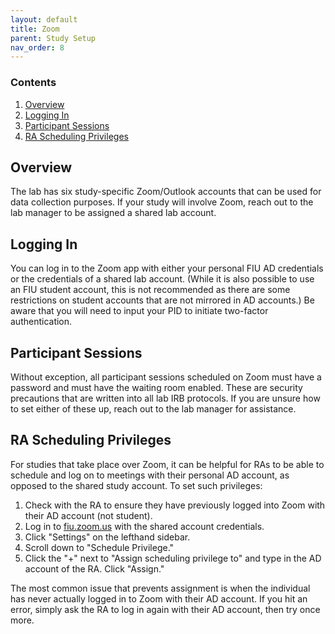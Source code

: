 ```yaml
---
layout: default
title: Zoom
parent: Study Setup
nav_order: 8
---
```


### Contents
1. [Overview](#overview)
2. [Logging In](#logging-in)
3. [Participant Sessions](#participant-sessions)
4. [RA Scheduling Privileges](#ra-scheduling-privileges)



## Overview
The lab has six study-specific Zoom/Outlook accounts that can be used for data collection purposes. If your study will involve Zoom, reach out to the lab manager to be assigned a shared lab account.


## Logging In
You can log in to the Zoom app with either your personal FIU AD credentials or the credentials of a shared lab account. (While it is also possible to use an FIU student account, this is not recommended as there are some restrictions on student accounts that are not mirrored in AD accounts.) Be aware that you will need to input your PID to initiate two-factor authentication.


## Participant Sessions
Without exception, all participant sessions scheduled on Zoom must have a password and must have the waiting room enabled. These are security precautions that are written into all lab IRB protocols. If you are unsure how to set either of these up, reach out to the lab manager for assistance.


## RA Scheduling Privileges
For studies that take place over Zoom, it can be helpful for RAs to be able to schedule and log on to meetings with their personal AD account, as opposed to the shared study account. To set such privileges:

1. Check with the RA to ensure they have previously logged into Zoom with their AD account (not student).
2. Log in to [fiu.zoom.us](https://fiu.zoom.us) with the shared account credentials.
3. Click "Settings" on the lefthand sidebar.
4. Scroll down to "Schedule Privilege."
5. Click the "+" next to "Assign scheduling privilege to" and type in the AD account of the RA. Click "Assign."

The most common issue that prevents assignment is when the individual has never actually logged in to Zoom with their AD account. If you hit an error, simply ask the RA to log in again with their AD account, then try once more.